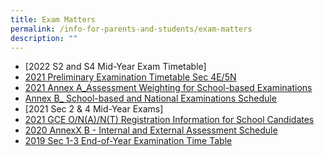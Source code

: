 ```yaml
---
title: Exam Matters
permalink: /info-for-parents-and-students/exam-matters
description: ""
---
```

* [2022 S2 and S4 Mid-Year Exam Timetable]
* [2021 Preliminary Examination Timetable Sec 4E/5N](/files/2021%20Sec%204E5N4NA4NT%20Prelim%20Timetable%20caa%207%20July.pdf)
* [2021 Annex A_Assessment Weighting for School-based Examinations](/files/Annex%20A_Assessment%20Weighting%20for%20School-based%20Examinations%202021.pdf)
* [Annex B_ School-based and National Examinations Schedule](/files/Annex%20B_School-based%20and%20National%20Examinations%20Schedule%202021_0623.pdf)
* [2021 Sec 2 & 4 Mid-Year Exams]
* [2021 GCE O/N(A)/N(T) Registration Information for School Candidates](/files/2021_GCE_NO_Levels_Exam_Registration_Info_for_Sch_Cddts_20210216122107.pdf)
* [2020 AnnexX B - Internal and External Assessment Schedule](/files/SBA_Annex%20B%20Internal%20and%20External%20Assessment%20Schedule_0226.pdf)
* [2019 Sec 1-3 End-of-Year Examination Time Table](/files/Sec%201-3%20EOY%20Time%20Table%202019%20caa%2014%20Aug.pdf)